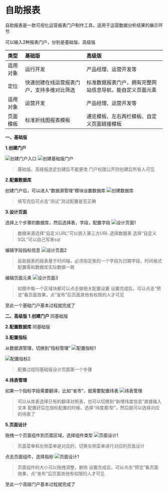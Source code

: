 # 自助报表

自助报表是一款可视化运营报表门户制作工具，适用于运营数据分析结果的展示环节

可以输入2种报表门户，分别是基础版、高级版

| 类型 | 基础版 | 高级版 |
| :--- | :--- | :--- |
| 适用对象 | 运行开发 | 产品经理、运营开发等 |
| 定位 | 快速创建在线运营报表门户，支持多维对比筛选 | 标准数据报表门户，拥有完整网站信息导航，能自定义页面元素 |
| 适用对象 | 运营开发 | 产品经理、运营开发等 |
| 页面模板 | 标准折线图报表模板 | 通览模板、左右两栏模板、自定义页面链接模板 |

 **一、基础版** 

 **1.创建门户** 

![&#x521B;&#x5EFA;&#x95E8;&#x6237;&#x5165;&#x53E3;](../.gitbook/assets/overview%20%281%29.png) ![&#x521B;&#x5EFA;&#x57FA;&#x7840;&#x7248;&#x95E8;&#x6237;](../.gitbook/assets/create1%20%281%29.png)

> 基础版，高级版选定创建后不能更改 门户权限公开则创建后所有人可见

 **2.配置数据库** 

创建门户后，可以进入“数据源管理”模块设置数据库 ![&#x521B;&#x5EFA;&#x6570;&#x636E;&#x5E93;](../.gitbook/assets/db1.png)

> 填写完后可点击“测试”测试配置是否正确

 **3.设计页面** 

选择上个步骤的数据库，然后选择表，字段，配置字段 ![&#x8BBE;&#x8BA1;&#x9875;&#x9762;1](../.gitbook/assets/base1%20%281%29.png)

> 数据来源选择“自定义URL”可以嵌入第三方URL 选择数据表 选择“自定义SQL”可以自己写表sql

编辑字段指标信息 ![&#x8BBE;&#x8BA1;&#x9875;&#x9762;2](../.gitbook/assets/index3%20%281%29.png)

> 自助报表的报表基于时间轴，必须指定表的一个字段为日期字段，时间格式配置需和数据库实际数据一致

编辑页面元素 ![&#x8BBE;&#x8BA1;&#x9875;&#x9762;3](../.gitbook/assets/create2%20%281%29.png)

> 如图中每一个区域块都可以点击做相关配置设置 设置完成后，可以点击“预览”看页面效果，点“发布”后页面其他有权限的人才可见

至此一个基础门户基本过程就完成了

 **二、高级版**   **1.创建门户**  同基础版

 **2.配置数据库**  同基础版

 **3.配置指标** 

从数据源管理，切换到“指标管理” ![&#x914D;&#x7F6E;&#x6307;&#x6807;1](../.gitbook/assets/index1%20%281%29.png)

![&#x914D;&#x7F6E;&#x6307;&#x6807;2](../.gitbook/assets/index2%20%281%29.png)

> 配置过程同基础版设计页面第一个步骤

 **4.纬表管理** 

如果一个指标字段需要翻译，比如“省市”，就需要配置纬表 ![&#x7EAC;&#x8868;&#x7BA1;&#x7406;](../.gitbook/assets/dim1%20%281%29.png)

> 可以从库表选择已有的翻译对照表，也可以切换到“新增纬度信息”直接输入文本 配置好后在指标配置的时候，选择“纬度累i型”，然后就可以选择对应的纬表了

 **5.页面设计** 

拖拽一个页面组件到页面区域，选择组件类型 ![&#x9875;&#x9762;&#x8BBE;&#x8BA1;1](../.gitbook/assets/set1.png)

> 页面菜单和左侧菜单是对应的，切换左侧菜单进行对应的页面设计

点击页面组件，选择指标 ![&#x9875;&#x9762;&#x8BBE;&#x8BA1;1](../.gitbook/assets/set2.png)

> 页面组件的大小可以拖拽调整，删除 设置完成后，可以点击“预览”看页面效果，点“发布”后页面其他有权限的人才可见

至此一个高级门户基本过程就完成了


